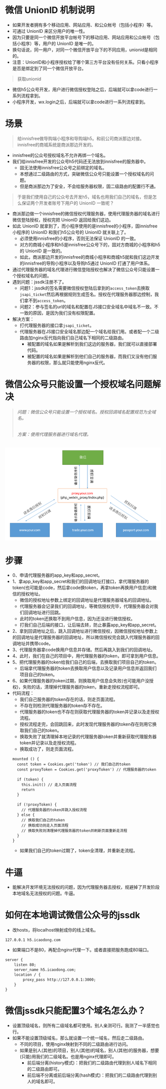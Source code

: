 # 微信 UnionID 机制说明
* 如果开发者拥有多个移动应用、网站应用、和公众帐号（包括小程序）等。
* 可通过 UnionID 来区分用户的唯一性。
* 因为只要是同一个微信开放平台帐号下的移动应用、网站应用和公众帐号（包括小程序）等，用户的 UnionID 是唯一的。
* 换句话说，同一用户，对同一个微信开放平台下的不同应用，unionid是相同的。
* 注意：UnionID和小程序授权给了哪个第三方平台没有任何关系。只看小程序是否是绑定到了同一个微信开放平台。
> 获取unionid
* 微信h5公众号开发，用户进行微信授权登陆之后，后端就可以拿code进行一系列流程拿到。
* 小程序开发，wx.login之后，后端就可以拿code进行一系列流程拿到。

# 场景
> 给innisfree做导购端小程序和导购端h5。和前公司商派那边对接。innisfree的商城系统是商派那边开发的。
* innisfree的公众号授权域名不允许再绑一个域名。
* 我们给innisfree开发的公众号h5代码还无法放到innisfree的服务器中。
  - 固无法使用innisfree公众号之前绑定的域名。
  - 本想通过二级路由的方式，突破微信公众号只能设置一个授权域名的问题。
  - 但是商派那边为了安全，不会给服务器权限，固二级路由的配置行不通。
> 于是我们使用自己的公众号去开发h5，域名也用我们自己的域名，但是怎么保证两个开发者账号下用户的 UnionID 一致呢？
* 商派那边做一个innisfree的微信授权代理服务器，使用代理服务器的域名进行微信登陆授权，授权完把 UnionID 返回给我们这边。
* 如此 UnionID 就拿到了，而小程序使用的是innisfree的小程序，固innisfree小程序的 UnionID 和我们h5公众号的 UnionID 就关联上了。
  - 必须使用innisfree的小程序，否则无法保证 UnionID 的一致。
  - 对方的商城小程序和h5是innisfree公众号下的，固对方商城的小程序和h5的 UnionID 是一致的。
  - 如此，商派那边开发的innisfree的商城小程序和商城h5就和我们这边开发的innisfree的导购小程序以及导购h5通过 UnionID 打通了用户体系。
* 通过代理服务器的域名代理进行微信登陆授权也解决了微信公众号只能设置一个授权域名的问题。
* 遇到问题：jssdk注册不了。
  - 问题1：jssdk的签名需要微信授权登陆后拿到的`access_token`去换取`jsapi_ticket`然后再根据规则生成签名。授权在代理服务器那边控制，我们拿不到`access_token`。
  - 问题2：参与签名的url的域名和配置在JS接口安全域名中域名不一致。不一致的原因，是因为我们没有权限配置。
* 解决方案：
  - 打代理服务器的接口拿`jsapi_ticket`。
  - 代理服务器在JS接口安全域名那边配一个域名给我们用。或者配一个二级路由加nginx反代指向我们自己域名下相同的二级路由。
    - 被配置的域名如果是解析到我们这边的服务器，我们就可以直接部署代码。
    - 被配置的域名如果是解析到他们自己的服务器，而我们又没有他们服务器的权限，那么就只能使用nginx反代。

# 微信公众号只能设置一个授权域名问题解决
> ###### 问题：微信公众号只能设置一个授权域名。授权回调域名配置规范为全域名。
> ###### 方案：使用代理服务器进行域名代理。

![图片加载中...](./images/1.png)

# 步骤
* 0、申请代理服务器的app_key和app_secret。
* 1、拿app_key和app_secret和我们的回调地址打接口，拿代理服务器的token(也可能是code，然后拿code换token，再拿token再换用户信息)和微信的授权地址。
  - 微信的授权地址参数上绑定的回调地址是代理服务器域名的回调地址。
  - 代理服务器会记录我们的回调地址，等微信授权完毕，代理服务器会对我们回调地址进行回跳。
  - 此时的token还换取不到用户信息，因为还没进行微信授权。
  - 打我们自己后端的接口，让后端去转，防止暴露app_key和app_secret。
* 2、拿到回调地址之后，跳入回调地址进行微信授权，因微信授权地址参数上的回调地址是代理服务器的回调地址，所以微信授权完会跳入代理服务器的回调地址并携带code。
* 3、代理服务器拿code换用户信息并存储。然后再跳入到我们的回调地址。
* 4、此时，我们在自己的项目中，用代理服务器的token，即可拿到用户信息。
* 5、把代理服务器的token给我们自己的后端，去换取我们项目自己的token。
  - 后端拿代理服务器的token去换取用户信息以及记录用户信息并返回我们项目自己的token。
* 6、如果代理服务器的token过期，则换取用户信息会失败(也可能用户没授权)，失败的话，清理掉代理服务器的token，重新走授权流程即可。
* 代码流程：
  - 我们自己服务器的token存在的话，则走页面流程。
  - 不存在则检测代理服务器的token存不存在。
  - 代理服务器的token也不存在则获取代理服务器的token并记录以及走授权流程。
  - 授权流程走完，会回跳回来，此时发现代理服务器的token存在则用它换取我们自己的token。
  - 换取失败了就清理掉本地记录的代理服务器token并重新获取代理服务器token并记录以及走授权流程。
  - 换取成功了，则走页面流程。
  ```
  mounted () {
    const token = Cookies.get('token') // 我们自己的token
    const proxyToken = Cookies.get('proxyToken') // 代理服务器的token

    if (token) {
      this.init() // 走入页面流程
      return
    }

    if (!proxyToken) {
      // 代理服务器的token并跳入授权流程
    } else {
      // 换取我们自己的token
      // 换取成功则走入页面流程
      // 换取失败则清理掉代理服务器的token并刷新页面重新走流程
    }
  }
  ```
  - 如果我们自己的token过期了，token全清理，并重新走流程。

# 牛逼
* 能解决开发环境无法授权的问题，因为代理服务器去授权，规避掉了开发阶段本地域名无法授权的问题。牛逼。

# 如何在本地调试微信公众号的jssdk
* 改hosts，将localhost映射成你的线上域名。
```
127.0.0.1 h5.icaodong.com
```
* 如果端口不是80，再配合nginx代理一下。或者直接把服务跑成80端口。
```
server {
    listen 80;
    server_name h5.icaodong.com;
    location / {
        proxy_pass http://127.0.0.1:3000;
    }
}
```

# 微信jssdk只能配置3个域名怎么办？
* 设置顶级域名，则所有二级域名都可使用。别人亲测可行。我测了一半感觉也行。
* 如果不能设置顶级域名，那么就设置一个统一域名，然后走二级路由。
  - 不同的项目，使用nginx映射到不同的二级路由进行访问。
  - 如果是别人(其他)的项目，别人(其他)的域名，别人(其他)的服务器，想要(只能)用我们的二级域名。也是用nginx代理即可。
    - 前后端分离(history模式)：把我们的二级路由代理到别人域名下相同的二级路由即可。
    - 前后端不分离或前后端分离(hash模式)：把我们的二级路由代理到别人的域名即可。
